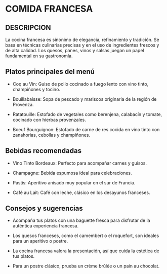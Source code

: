 # COMIDA FRANCESA   

## DESCRIPCION
La cocina francesa es sinónimo de elegancia, refinamiento y tradición. Se basa en técnicas culinarias precisas y en el uso de ingredientes frescos y de alta calidad. Los quesos, panes, vinos y salsas juegan un papel fundamental en su gastronomía.

## Platos principales del menú

- Coq au Vin: Guiso de pollo cocinado a fuego lento con vino tinto, champiñones y tocino.

- Bouillabaisse: Sopa de pescado y mariscos originaria de la región de Provenza.

- Ratatouille: Estofado de vegetales como berenjena, calabacín y tomate, cocinado con hierbas provenzales.

- Boeuf Bourguignon: Estofado de carne de res cocida en vino tinto con zanahorias, cebollas y champiñones.

## Bebidas recomendadas

- Vino Tinto Bordeaux: Perfecto para acompañar carnes y guisos.

- Champagne: Bebida espumosa ideal para celebraciones.

- Pastis: Aperitivo anisado muy popular en el sur de Francia.

- Café au Lait: Café con leche, clásico en los desayunos franceses.

## Consejos y sugerencias

- Acompaña tus platos con una baguette fresca para disfrutar de la auténtica experiencia francesa.

- Los quesos franceses, como el camembert o el roquefort, son ideales para un aperitivo o postre.

- La cocina francesa valora la presentación, así que cuida la estética de tus platos.

- Para un postre clásico, prueba un crème brûlée o un pain au chocolat.